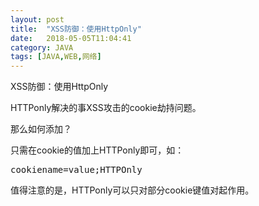 ```yaml
---
layout: post
title:  "XSS防御：使用HttpOnly"
date:   2018-05-05T11:04:41
category: JAVA
tags: [JAVA,WEB,网络]
---
```


XSS防御：使用HttpOnly

<p>HTTPonly解决的事XSS攻击的cookie劫持问题。</p><p>那么如何添加？</p><p>只需在cookie的值加上HTTPonly即可，如：</p><pre class="brush:html;toolbar:false">cookiename=value;HTTPOnly</pre><p>值得注意的是，HTTPonly可以只对部分cookie键值对起作用。<br/></p>